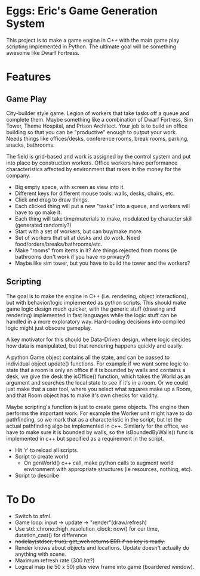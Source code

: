 # Eggs: Eric's Game Generation System

This project is to make a game engine in C++ with the main game play scripting implemented in Python. The ultimate goal will be something awesome like Dwarf Fortress.

# Features

## Game Play

City-builder style game. Legion of workers that take tasks off a queue and complete them. Maybe something like a combination of Dwarf Fortress, Sim Tower, Theme Hospital, and Prison Architect. Your job is to build an office building so that you can be "productive" enough to output your work. Needs things like offices/desks, conference rooms, break rooms, parking, snacks, bathrooms.

The field is grid-based and work is assigned by the control system and put into place by construction workers. Office workers have performance characteristics affected by environment that rakes in the money for the company.

* Big empty space, with screen as view into it.
* Different keys for different mouse tools: walls, desks, chairs, etc.
* Click and drag to draw things.
* Each clicked thing will put a new "tasks" into a queue, and workers will have to go make it.
* Each thing will take time/materials to make, modulated by character skill (generated randomly?)
* Start with a set of workers, but can buy/make more.
* Set of workers that sit at desks and do work. Need food/orders/breaks/bathrooms/etc.
* Make "rooms" from items in it? Are things rejected from rooms (ie bathrooms don't work if you have no privacy?)
* Maybe like sim tower, but you have to build the tower and the workers?

## Scripting

The goal is to make the engine in C++ (i.e. rendering, object interactions), but with behavior/logic implemented as python scripts. This should make game logic design much quicker, with the generic stuff (drawing and rendering) implemented in fast languages while the logic stuff can be handled in a more exploratory way. Hard-coding decisions into compiled logic might just obscure gameplay.

A key motivator for this should be Data-Driven design, where logic decides how data is manipulated, but that rendering happens quickly and easily.

A python Game object contains all the state, and can be passed to individual object update() functions. For example if we want some logic to state that a room is only an office if it is bounded by walls and contains a desk, we give the desk the isOffice() function, which takes the World as an argument and searches the local state to see if it's in a room. Or we could just make that a user tool, where you select what squares make up a Room, and that Room object has to make it's own checks for validity.

Maybe scripting's function is just to create game objects. The engine then performs the important work. For example the Worker unit might have to do pathfinding, so we mark that as a characteristic in the script, but let the actual pathfinding algo be implemented in c++. Similarly for the office, we have to make sure it is bounded by walls, so the isBoundedByWalls() func is implemented in c++ but specified as a requirement in the script.

* Hit 'r' to reload all scripts.
* Script to create world
    * On genWorld() c++ call, make python calls to augment world environment with appropriate structures (ie resources, nothing, etc).
* Script to describe 

# To Do
* Switch to sfml.
* Game loop: input -> update -> "render"(draw/refresh)
* Use std::chrono::high_resolution_clock: now() for cur time, duration_cast() for difference
* ~~nodelay(stdscr, true): get_wch returns ERR if no key is ready.~~
* Render knows about objects and locations. Update doesn't actually do anything with scene.
* Maximum refresh rate (300 hz?) 
* Logical map (ie 50 x 50) plus view frame into game (boardered window).

